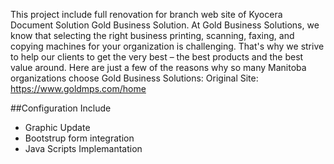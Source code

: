 
This project include full renovation for branch web site of Kyocera Document Solution  Gold Business Solution.
At Gold Business Solutions, we know that selecting the right business printing, scanning, faxing, and copying machines for your organization is challenging. 
That's why we strive to help our clients to get the very best – the best products and the best value around. 
Here are just a few of the reasons why so many Manitoba organizations choose Gold Business Solutions:
Original Site:
https://www.goldmps.com/home

##Configuration Include
* Graphic Update
*  Bootstrup form integration
*  Java Scripts Implemantation

